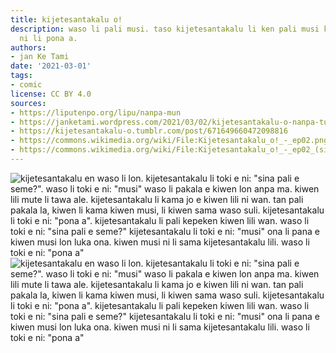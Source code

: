 ```yaml
---
title: kijetesantakalu o!
description: waso li pali musi. taso kijetesantakalu li ken pali musi kin. pali tu
  ni li pona a.
authors:
- jan Ke Tami
date: '2021-03-01'
tags:
- comic
license: CC BY 4.0
sources:
- https://liputenpo.org/lipu/nanpa-mun
- https://janketami.wordpress.com/2021/03/02/kijetesantakalu-o-nanpa-tu/
- https://kijetesantakalu-o.tumblr.com/post/671649660472098816
- https://commons.wikimedia.org/wiki/File:Kijetesantakalu_o!_-_ep02.png
- https://commons.wikimedia.org/wiki/File:Kijetesantakalu_o!_-_ep02_(sitelen_pona).png
---
```


![kijetesantakalu en waso li lon. kijetesantakalu li toki e ni: "sina pali e seme?". waso li toki e ni: "musi" waso li pakala e kiwen lon anpa ma. kiwen lili mute li tawa ale. kijetesantakalu li kama jo e kiwen lili ni wan. tan pali pakala la, kiwen li kama kiwen musi, li kiwen sama waso suli. kijetesantakalu li toki e ni: "pona a". kijetesantakalu li pali kepeken kiwen lili wan. waso li toki e ni: "sina pali e seme?" kijetesantakalu li toki e ni: "musi" ona li pana e kiwen musi lon luka ona. kiwen musi ni li sama kijetesantakalu lili. waso li toki e ni: "pona a"](https://upload.wikimedia.org/wikipedia/commons/7/78/Kijetesantakalu_o%21_-_ep02.png)
![kijetesantakalu en waso li lon. kijetesantakalu li toki e ni: "sina pali e seme?". waso li toki e ni: "musi" waso li pakala e kiwen lon anpa ma. kiwen lili mute li tawa ale. kijetesantakalu li kama jo e kiwen lili ni wan. tan pali pakala la, kiwen li kama kiwen musi, li kiwen sama waso suli. kijetesantakalu li toki e ni: "pona a". kijetesantakalu li pali kepeken kiwen lili wan. waso li toki e ni: "sina pali e seme?" kijetesantakalu li toki e ni: "musi" ona li pana e kiwen musi lon luka ona. kiwen musi ni li sama kijetesantakalu lili. waso li toki e ni: "pona a"](https://upload.wikimedia.org/wikipedia/commons/6/68/Kijetesantakalu_o%21_-_ep02_%28sitelen_pona%29.png)